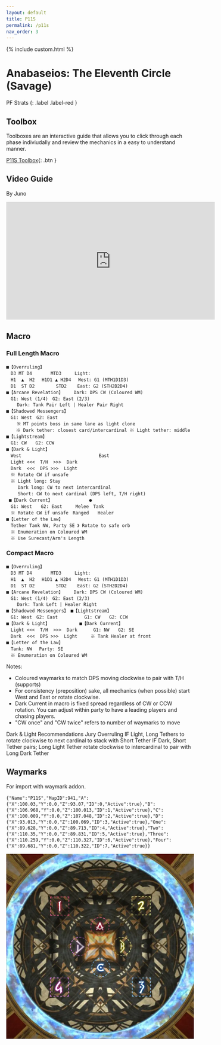 ```yaml
---
layout: default
title: P11S
permalink: /p11s
nav_order: 3
---
```


{% include custom.html %}

# Anabaseios: The Eleventh Circle (Savage)

PF Strats 
{: .label .label-red }

## Toolbox

Toolboxes are an interactive guide that allows you to click through each phase indiviudally and review the mechanics in a easy to understand manner.

[P11S Toolbox](https://ff14.toolboxgaming.space/?id=738888331965861&preview=1){: .btn }

## Video Guide
By Juno

<iframe width="560" height="315" src="https://www.youtube.com/embed/P93CCTe_Qng" title="YouTube video player" frameborder="0" allow="accelerometer; autoplay; clipboard-write; encrypted-media; gyroscope; picture-in-picture; web-share" allowfullscreen></iframe>

## Macro
### Full Length Macro
```
■【Overruling】
　D3 MT D4　　　  MTD3　　　Light: 
　H1  ▲  H2　 H1D1 ▲ H2D4　 West: G1 (MTH1D1D3) 
　D1  ST D2　　　   STD2    East: G2 (STH2D2D4)
■【Arcane Revelation】    Dark: DPS CW (Coloured WM)
　G1: West (1/4)　G2: East (2/3)
    Dark: Tank Pair Left | Healer Pair Right
■【Shadowed Messengers】
　G1: West　G2: East  
    ※ MT points boss in same lane as light clone　
　  ※ Dark tether: closest card/intercardinal ※ Light tether: middle
■【Lightstream】
　G1: CW　　G2: CCW
■【Dark & Light】
　West                             East
　Light <<<  T/H  >>>  Dark
　Dark  <<<  DPS >>>  Light
　※ Rotate CW if unsafe
　※ Light long: Stay
　　 Dark long: CW to next intercardinal
　　 Short: CW to next cardinal (DPS left, T/H right)
 ■【Dark Current】　　　　　　　   ●
　G1: West　　G2: East　　　Melee　Tank
　※ Rotate CW if unsafe　Ranged　　Healer
■【Letter of the Law】
　Tether Tank NW, Party SE 》 Rotate to safe orb
　※ Enumeration on Coloured WM
　※ Use Surecast/Arm's Length
```

### Compact Macro
```
■【Overruling】
　D3 MT D4　　　  MTD3　　　Light: 
　H1  ▲  H2　 H1D1 ▲ H2D4　 West: G1 (MTH1D1D3) 
　D1  ST D2　　　   STD2    East: G2 (STH2D2D4)
■【Arcane Revelation】    Dark: DPS CW (Coloured WM)
　G1: West (1/4)　G2: East (2/3)
    Dark: Tank Left | Healer Right
■【Shadowed Messengers】　■【Lightstream】
　G1: West　G2: East　　　　　　G1: CW　　G2: CCW
■【Dark & Light】　　　　　　  ■【Dark Current】
　Light <<<  T/H  >>>  Dark　　　 G1: NW　　G2: SE　
　Dark  <<<  DPS >>>  Light　　　※ Tank Healer at front
■【Letter of the Law】
　Tank: NW　 Party: SE 
　※ Enumeration on Coloured WM
```

Notes:
- Coloured waymarks to match DPS moving clockwise to pair with T/H (supports)
- For consistency (preposition) sake, all mechanics (when possible) start West and East or rotate clockwise.
- Dark Current in macro is fixed spread regardless of CW or CCW rotation. You can adjust within party to have a leading players and chasing players.
- "CW once" and "CW twice" refers to number of waymarks to move

Dark & Light Recommendations
Jury Overruling
IF Light, Long Tethers to rotate clockwise to next cardinal to stack with Short Tether
IF Dark, Short Tether pairs; Long Light Tether rotate clockwise to intercardinal to pair with Long Dark Tether

## Waymarks
For import with waymark addon.
```
{"Name":"P11S","MapID":941,"A":{"X":100.03,"Y":0.0,"Z":93.07,"ID":0,"Active":true},"B":{"X":106.968,"Y":0.0,"Z":100.013,"ID":1,"Active":true},"C":{"X":100.009,"Y":0.0,"Z":107.048,"ID":2,"Active":true},"D":{"X":93.013,"Y":0.0,"Z":100.069,"ID":3,"Active":true},"One":{"X":89.628,"Y":0.0,"Z":89.713,"ID":4,"Active":true},"Two":{"X":110.35,"Y":0.0,"Z":89.831,"ID":5,"Active":true},"Three":{"X":110.259,"Y":0.0,"Z":110.327,"ID":6,"Active":true},"Four":{"X":89.681,"Y":0.0,"Z":110.322,"ID":7,"Active":true}}
```
![image](assets/images/diagrams/p11sWM.webp)
